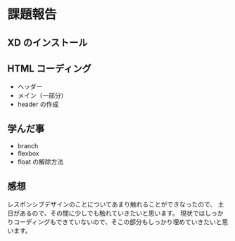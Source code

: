 # 課題報告

## XD のインストール

## HTML コーディング

- ヘッダー
- メイン（一部分）
- header の作成

## 学んだ事

- branch
- flexbox
- float の解除方法

## 感想

レスポンシブデザインのことについてあまり触れることができなったので、
土日があるので、その間に少しでも触れていきたいと思います。
現状ではしっかりコーディングもできていないので、そこの部分もしっかり埋めていきたいと思います。
